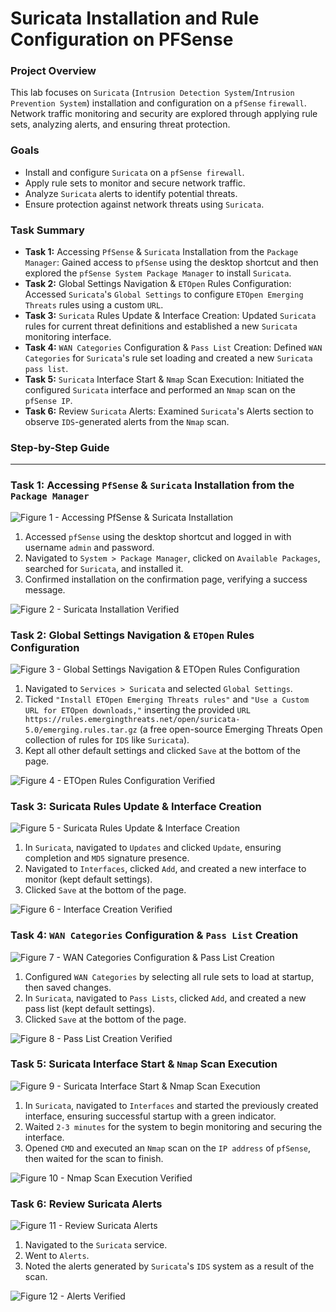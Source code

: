 # Suricata Installation and Rule Configuration on PFSense

### Project Overview
This lab focuses on `Suricata` (`Intrusion Detection System`/`Intrusion Prevention System`) installation and configuration on a `pfSense` `firewall`. Network traffic monitoring and security are explored through applying rule sets, analyzing alerts, and ensuring threat protection.

### Goals
* Install and configure `Suricata` on a `pfSense firewall`.
* Apply rule sets to monitor and secure network traffic.
* Analyze `Suricata` alerts to identify potential threats.
* Ensure protection against network threats using `Suricata`.

### Task Summary
* **Task 1:** Accessing `PfSense` & `Suricata` Installation from the `Package Manager`: Gained access to `pfSense` using the desktop shortcut and then explored the `pfSense System Package Manager` to install `Suricata`.
* **Task 2:** Global Settings Navigation & `ETOpen` Rules Configuration: Accessed `Suricata`'s `Global Settings` to configure `ETOpen Emerging Threats` rules using a custom `URL`.
* **Task 3:** `Suricata` Rules Update & Interface Creation: Updated `Suricata` rules for current threat definitions and established a new `Suricata` monitoring interface.
* **Task 4:** `WAN Categories` Configuration & `Pass List` Creation: Defined `WAN Categories` for `Suricata`'s rule set loading and created a new `Suricata pass list`.
* **Task 5:** `Suricata` Interface Start & `Nmap` Scan Execution: Initiated the configured `Suricata` interface and performed an `Nmap` scan on the `pfSense IP`.
* **Task 6:** Review `Suricata` Alerts: Examined `Suricata`'s Alerts section to observe `IDS`-generated alerts from the `Nmap` scan.

### Step-by-Step Guide

---

### Task 1: Accessing `PfSense` & `Suricata` Installation from the `Package Manager`

![Figure 1 - Accessing PfSense & Suricata Installation](https://github.com/iagsalazar1-cs/Network-Administration-and-Labs/blob/main/09-Suricata-Installation-and-Rule-Configuration-on-PFSense/images/Figure01_Accessing_PfSense.png)

1. Accessed `pfSense` using the desktop shortcut and logged in with username `admin` and password.
2. Navigated to `System > Package Manager`, clicked on `Available Packages`, searched for `Suricata`, and installed it.
3. Confirmed installation on the confirmation page, verifying a success message.

![Figure 2 - Suricata Installation Verified](https://github.com/iagsalazar1-cs/Network-Administration-and-Labs/blob/main/09-Suricata-Installation-and-Rule-Configuration-on-PFSense/images/Figure02_Suricata_Installation_Verified.png)

### Task 2: Global Settings Navigation & `ETOpen` Rules Configuration

![Figure 3 - Global Settings Navigation & ETOpen Rules Configuration](https://github.com/iagsalazar1-cs/Network-Administration-and-Labs/blob/main/09-Suricata-Installation-and-Rule-Configuration-on-PFSense/images/Figure03_Global_Settings_Navigation.png)

1. Navigated to `Services > Suricata` and selected `Global Settings`.
2. Ticked `"Install ETOpen Emerging Threats rules"` and `"Use a Custom URL for ETOpen downloads,"` inserting the provided `URL https://rules.emergingthreats.net/open/suricata-5.0/emerging.rules.tar.gz` (a free open-source Emerging Threats Open collection of rules for `IDS` like `Suricata`).
3. Kept all other default settings and clicked `Save` at the bottom of the page.

![Figure 4 - ETOpen Rules Configuration Verified](https://github.com/iagsalazar1-cs/Network-Administration-and-Labs/blob/main/09-Suricata-Installation-and-Rule-Configuration-on-PFSense/images/Figure04_ETOpen_Rules_Configuration_Verified.png)

### Task 3: Suricata Rules Update & Interface Creation

![Figure 5 - Suricata Rules Update & Interface Creation](https://github.com/iagsalazar1-cs/Network-Administration-and-Labs/blob/main/09-Suricata-Installation-and-Rule-Configuration-on-PFSense/images/Figure05_Suricata_Rules_Update.png)

1. In `Suricata`, navigated to `Updates` and clicked `Update`, ensuring completion and `MD5` signature presence.
2. Navigated to `Interfaces`, clicked `Add`, and created a new interface to monitor (kept default settings).
3. Clicked `Save` at the bottom of the page.

![Figure 6 - Interface Creation Verified](https://github.com/iagsalazar1-cs/Network-Administration-and-Labs/blob/main/09-Suricata-Installation-and-Rule-Configuration-on-PFSense/images/Figure06_Interface_Creation_Verified.png)

### Task 4: `WAN Categories` Configuration & `Pass List` Creation

![Figure 7 - WAN Categories Configuration & Pass List Creation](https://github.com/iagsalazar1-cs/Network-Administration-and-Labs/blob/main/09-Suricata-Installation-and-Rule-Configuration-on-PFSense/images/Figure07_WAN_Categories_Configuration.png)

1. Configured `WAN Categories` by selecting all rule sets to load at startup, then saved changes.
2. In `Suricata`, navigated to `Pass Lists`, clicked `Add`, and created a new pass list (kept default settings).
3. Clicked `Save` at the bottom of the page.

![Figure 8 - Pass List Creation Verified](https://github.com/iagsalazar1-cs/Network-Administration-and-Labs/blob/main/09-Suricata-Installation-and-Rule-Configuration-on-PFSense/images/Figure08_Pass_List_Creation_Verified.png)

### Task 5: Suricata Interface Start & `Nmap` Scan Execution

![Figure 9 - Suricata Interface Start & Nmap Scan Execution](https://github.com/iagsalazar1-cs/Network-Administration-and-Labs/blob/main/09-Suricata-Installation-and-Rule-Configuration-on-PFSense/images/Figure09_Suricata_Interface_Start.png)

1. In `Suricata`, navigated to `Interfaces` and started the previously created interface, ensuring successful startup with a green indicator.
2. Waited `2-3 minutes` for the system to begin monitoring and securing the interface.
3. Opened `CMD` and executed an `Nmap` scan on the `IP address` of `pfSense`, then waited for the scan to finish.

![Figure 10 - Nmap Scan Execution Verified](https://github.com/iagsalazar1-cs/Network-Administration-and-Labs/blob/main/09-Suricata-Installation-and-Rule-Configuration-on-PFSense/images/Figure10_Nmap_Scan_Execution_Verified.png)

### Task 6: Review Suricata Alerts

![Figure 11 - Review Suricata Alerts](https://github.com/iagsalazar1-cs/Network-Administration-and-Labs/blob/main/09-Suricata-Installation-and-Rule-Configuration-on-PFSense/images/Figure11_Review_Suricata_Alerts.png)

1. Navigated to the `Suricata` service.
2. Went to `Alerts`.
3. Noted the alerts generated by `Suricata`'s `IDS` system as a result of the scan.

![Figure 12 - Alerts Verified](https://github.com/iagsalazar1-cs/Network-Administration-and-Labs/blob/main/09-Suricata-Installation-and-Rule-Configuration-on-PFSense/images/Figure12_Alerts_Verified.png)

